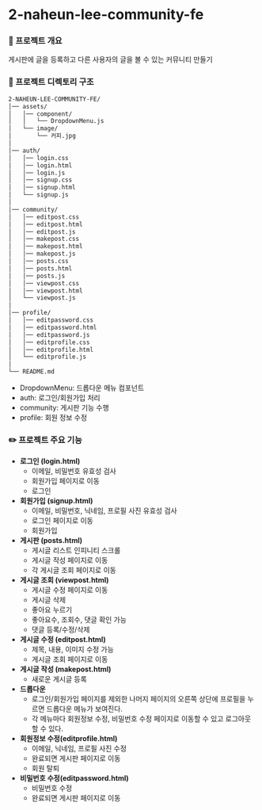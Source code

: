 # 2-naheun-lee-community-fe
### 📌 프로젝트 개요


게시판에 글을 등록하고 다른 사용자의 글을 볼 수 있는 커뮤니티 만들기

### 📁 프로젝트 디렉토리 구조


```html
2-NAHEUN-LEE-COMMUNITY-FE/
│── assets/
│   │── component/
│   │   └── DropdownMenu.js
│   └── image/
│       └── 커피.jpg
│
│── auth/
│   │── login.css
│   │── login.html
│   │── login.js
│   │── signup.css
│   │── signup.html
│   └── signup.js
│
│── community/
│   │── editpost.css
│   │── editpost.html
│   │── editpost.js
│   │── makepost.css
│   │── makepost.html
│   │── makepost.js
│   │── posts.css
│   │── posts.html
│   │── posts.js
│   │── viewpost.css
│   │── viewpost.html
│   └── viewpost.js
│
│── profile/  
│   │── editpassword.css
│   │── editpassword.html
│   │── editpassword.js
│   │── editprofile.css
│   │── editprofile.html
│   └── editprofile.js
│
└── README.md
```

- DropdownMenu: 드롭다운 메뉴 컴포넌트
- auth: 로그인/회원가입 처리
- community: 게시판 기능 수행
- profile: 회원 정보 수정

### ✏️ 프로젝트 주요 기능


- **로그인 (login.html)**
    - 이메일, 비밀번호 유효성 검사
    - 회원가입 페이지로 이동
    - 로그인
- **회원가입 (signup.html)**
    - 이메일, 비밀번호, 닉네임, 프로필 사진 유효성 검사
    - 로그인 페이지로 이동
    - 회원가입
- **게시판 (posts.html)**
    - 게시글 리스트 인피니티 스크롤
    - 게시글 작성 페이지로 이동
    - 각 게시글 조회 페이지로 이동
- **게시글 조회 (viewpost.html)**
    - 게시글 수정 페이지로 이동
    - 게시글 삭제
    - 좋아요 누르기
    - 좋아요수, 조회수, 댓글 확인 가능
    - 댓글 등록/수정/삭제
- **게시글 수정 (editpost.html)**
    - 제목, 내용, 이미지 수정 가능
    - 게시글 조회 페이지로 이동
- **게시글 작성 (makepost.html)**
    - 새로운 게시글 등록
- **드롭다운**
    - 로그인/회원가입 페이지를 제외한 나머지 페이지의 오른쪽 상단에 프로필을 누르면 드롭다운 메뉴가 보여진다.
    - 각 메뉴마다 회원정보 수정, 비밀번호 수정 페이지로 이동할 수 있고 로그아웃 할 수 있다.
- **회원정보 수정(editprofile.html)**
    - 이메일, 닉네임, 프로필 사진 수정
    - 완료되면 게시판 페이지로 이동
    - 회원 탈퇴
- **비밀번호 수정(editpassword.html)**
    - 비밀번호 수정
    - 완료되면 게시판 페이지로 이동